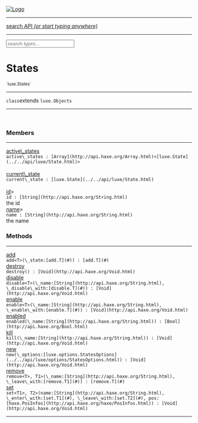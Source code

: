 
[![Logo](../../images/logo.png)](../../api/index.html)

<hr/>
<a href="#" id="search_bar" onclick="return;"><div> search API <em>(or start typing anywhere)</em> </div></a>
<hr/>

<script src="../../js/omnibar.js"> </script>
<link rel="stylesheet" type="text/css" href="../../css/omnibar.css" media="all">

<div id="omnibar"> <a href="#" onclick="return" id="omnibar_close"></a> <input id="omnibar_text" type="text" placeholder="search types..."></input></div>
<script  id="typelist" data-relpath="../../" data-types="Luxe,luxe.AppConfig,luxe.Audio,luxe.Camera,luxe.Circle,luxe.Color,luxe.ColorHSL,luxe.ColorHSV,luxe.Component,luxe.Core,luxe.Cursor,luxe.Debug,luxe.DebugError,luxe.Draw,luxe.EmitHandler,luxe.Emitter,luxe.Entity,luxe.Events,luxe.Game,luxe.GamepadEvent,luxe.GamepadEventType,luxe.HandlerList,luxe.ID,luxe.IO,luxe.Input,luxe.InputEvent,luxe.InputType,luxe.InteractState,luxe.Key,luxe.KeyEvent,luxe.Log,luxe.Matrix,luxe.Mesh,luxe.ModState,luxe.MouseButton,luxe.MouseEvent,luxe.NineSlice,luxe.Objects,luxe.Parcel,luxe.ParcelProgress,luxe.Particle,luxe.ParticleEmitter,luxe.ParticleEmitterInitData,luxe.ParticleSystem,luxe.Physics,luxe.PhysicsEngine,luxe.ProjectionType,luxe.Quaternion,luxe.Rectangle,luxe.Scan,luxe.Scene,luxe.Screen,luxe.SizeMode,luxe.Sound,luxe.Sprite,luxe.State,luxe.States,luxe.Tag,luxe.Text,luxe.TextAlign,luxe.TextEvent,luxe.TextEventType,luxe.Timer,luxe.TouchEvent,luxe.Transform,luxe.Vec,luxe.Vector,luxe.Visual,luxe.WindowEvent,luxe.WindowEventData,luxe.WindowEventType,luxe._Emitter.EmitNode,luxe._Events.EventConnection,luxe._Events.EventObject,luxe._Input.MouseButton_Impl_,luxe._Log.LogError,luxe._NineSlice.Slice,luxe._Parcel.DataInfo,luxe._Parcel.FontInfo,luxe._Parcel.JSONInfo,luxe._Parcel.ShaderInfo,luxe._Parcel.SoundInfo,luxe._Parcel.TextInfo,luxe.collision.Collision,luxe.collision.ShapeDrawer,luxe.collision.ShapeDrawerLuxe,luxe.collision.data.RayCollision,luxe.collision.data.RayCollisionHelper,luxe.collision.data.RayIntersection,luxe.collision.data.ShapeCollision,luxe.collision.sat.Common,luxe.collision.sat.SAT2D,luxe.collision.shapes.Circle,luxe.collision.shapes.Polygon,luxe.collision.shapes.Ray,luxe.collision.shapes.Shape,luxe.components.Components,luxe.components.cameras.FlyCamera,luxe.components.render.MeshComponent,luxe.components.sprite.SpriteAnimation,luxe.components.sprite.SpriteAnimationData,luxe.components.sprite.SpriteAnimationEventData,luxe.components.sprite.SpriteAnimationFrame,luxe.components.sprite.SpriteAnimationFrameEvent,luxe.components.sprite.SpriteAnimationFrameSource,luxe.components.sprite.SpriteAnimationType,luxe.debug.BatcherDebugView,luxe.debug.DebugInspectorOptions,luxe.debug.DebugView,luxe.debug.Inspector,luxe.debug.ProfilerDebugView,luxe.debug.RenderStats,luxe.debug.StatsDebugView,luxe.debug.TraceDebugView,luxe.debug._ProfilerDebugView.ProfilerBar,luxe.debug._ProfilerDebugView.ProfilerValue,luxe.importers.obj.Data,luxe.importers.obj.Normal,luxe.importers.obj.Reader,luxe.importers.obj.UV,luxe.importers.obj.Vector,luxe.importers.obj.Vertex,luxe.importers.texturepacker.TexturePackerData,luxe.importers.texturepacker.TexturePackerFrame,luxe.importers.texturepacker.TexturePackerJSON,luxe.importers.texturepacker.TexturePackerJSONType,luxe.importers.texturepacker.TexturePackerMeta,luxe.importers.texturepacker.TexturePackerRect,luxe.importers.texturepacker.TexturePackerSize,luxe.importers.texturepacker.TexturePackerSpriteAnimation,luxe.importers.tiled.TiledLayer,luxe.importers.tiled.TiledMap,luxe.importers.tiled.TiledMapData,luxe.importers.tiled.TiledMapOptions,luxe.importers.tiled.TiledObject,luxe.importers.tiled.TiledObjectGroup,luxe.importers.tiled.TiledObjectType,luxe.importers.tiled.TiledPolyObject,luxe.importers.tiled.TiledPropertyTile,luxe.importers.tiled.TiledTile,luxe.importers.tiled.TiledTileset,luxe.importers.tiled.TiledUtil,luxe.macros.BuildVersion,luxe.macros.ComponentRules,luxe.macros.EntityRules,luxe.options.BatcherOptions,luxe.options.BitmapFontOptions,luxe.options.CameraOptions,luxe.options.CircleGeometryOptions,luxe.options.ColorOptions,luxe.options.ComponentOptions,luxe.options.DrawArcOptions,luxe.options.DrawBoxOptions,luxe.options.DrawCircleOptions,luxe.options.DrawLineOptions,luxe.options.DrawNgonOptions,luxe.options.DrawPlaneOptions,luxe.options.DrawRectangleOptions,luxe.options.DrawRingOptions,luxe.options.DrawTextureOptions,luxe.options.EntityOptions,luxe.options.FontOptions,luxe.options.GeometryOptions,luxe.options.LineGeometryOptions,luxe.options.LuxeCameraOptions,luxe.options.MeshOptions,luxe.options.NineSliceOptions,luxe.options.ParcelOptions,luxe.options.ParcelProgressOptions,luxe.options.ParticleEmitterOptions,luxe.options.ParticleOptions,luxe.options.PlaneGeometryOptions,luxe.options.QuadGeometryOptions,luxe.options.RectangleGeometryOptions,luxe.options.RenderProperties,luxe.options.ResourceOptions,luxe.options.SpriteOptions,luxe.options.StateOptions,luxe.options.StatesOptions,luxe.options.TextOptions,luxe.options.TextureOptions,luxe.options.TileLayerOptions,luxe.options.TileOptions,luxe.options.TilemapOptions,luxe.options.TilemapVisualOptions,luxe.options.TilesetOptions,luxe.options.TransformProperties,luxe.options.VisualOptions,luxe.options._DrawOptions.DrawOptions,luxe.options._FontOptions.FontOptions,luxe.resource.DataResource,luxe.resource.JSONResource,luxe.resource.Resource,luxe.resource.ResourceStats,luxe.resource.ResourceType,luxe.resource.Resources,luxe.resource.SoundResource,luxe.resource.TextResource,luxe.resource._Resource.ResourceType_Impl_,luxe.structural.BST,luxe.structural.BSTNode,luxe.structural.BSTTraverseMethod,luxe.structural.Bag,luxe.structural.BalancedBST,luxe.structural.BalancedBSTNode,luxe.structural.BalancedBSTTraverseMethod,luxe.structural.Heap,luxe.structural.OrderedMap,luxe.structural.OrderedMapIterator,luxe.structural.Pool,luxe.structural.Stack,luxe.structural.StackNode,luxe.structural._Bag.BagNode,luxe.structural._BalancedBST.NodeColor,luxe.tilemaps.Isometric,luxe.tilemaps.IsometricVisual,luxe.tilemaps.Ortho,luxe.tilemaps.OrthoVisual,luxe.tilemaps.Tile,luxe.tilemaps.TileArray,luxe.tilemaps.TileLayer,luxe.tilemaps.TileOffset,luxe.tilemaps.Tilemap,luxe.tilemaps.TilemapOrientation,luxe.tilemaps.TilemapVisual,luxe.tilemaps.TilemapVisualLayerGeometry,luxe.tilemaps.Tileset,luxe.tween.Actuate,luxe.tween.BezierPath,luxe.tween.ComponentPath,luxe.tween.IComponentPath,luxe.tween.LinearPath,luxe.tween.MotionPath,luxe.tween.ObjectHash,luxe.tween.RotationPath,luxe.tween._Actuate.TweenTimer,luxe.tween.actuators.GenericActuator,luxe.tween.actuators.IGenericActuator,luxe.tween.actuators.MethodActuator,luxe.tween.actuators.MotionPathActuator,luxe.tween.actuators.PropertyDetails,luxe.tween.actuators.PropertyPathDetails,luxe.tween.actuators.SimpleActuator,luxe.tween.easing.Back,luxe.tween.easing.BackEaseIn,luxe.tween.easing.BackEaseInOut,luxe.tween.easing.BackEaseOut,luxe.tween.easing.Bounce,luxe.tween.easing.BounceEaseIn,luxe.tween.easing.BounceEaseInOut,luxe.tween.easing.BounceEaseOut,luxe.tween.easing.Cubic,luxe.tween.easing.CubicEaseIn,luxe.tween.easing.CubicEaseInOut,luxe.tween.easing.CubicEaseOut,luxe.tween.easing.Elastic,luxe.tween.easing.ElasticEaseIn,luxe.tween.easing.ElasticEaseInOut,luxe.tween.easing.ElasticEaseOut,luxe.tween.easing.Expo,luxe.tween.easing.ExpoEaseIn,luxe.tween.easing.ExpoEaseInOut,luxe.tween.easing.ExpoEaseOut,luxe.tween.easing.IEasing,luxe.tween.easing.Linear,luxe.tween.easing.LinearEaseNone,luxe.tween.easing.Quad,luxe.tween.easing.QuadEaseIn,luxe.tween.easing.QuadEaseInOut,luxe.tween.easing.QuadEaseOut,luxe.tween.easing.Quart,luxe.tween.easing.QuartEaseIn,luxe.tween.easing.QuartEaseInOut,luxe.tween.easing.QuartEaseOut,luxe.tween.easing.Quint,luxe.tween.easing.QuintEaseIn,luxe.tween.easing.QuintEaseInOut,luxe.tween.easing.QuintEaseOut,luxe.tween.easing.Sine,luxe.tween.easing.SineEaseIn,luxe.tween.easing.SineEaseInOut,luxe.tween.easing.SineEaseOut,luxe.utils.GeometryUtils,luxe.utils.Maths,luxe.utils.Random,luxe.utils.Utils,luxe.utils.unifill.CodePoint,luxe.utils.unifill.CodePointIter,luxe.utils.unifill.Exception,luxe.utils.unifill.InternalEncoding,luxe.utils.unifill.InternalEncodingBackwardIter,luxe.utils.unifill.InternalEncodingIter,luxe.utils.unifill.Unicode,luxe.utils.unifill.Unifill,luxe.utils.unifill.Utf,luxe.utils.unifill.Utf16,luxe.utils.unifill.Utf32,luxe.utils.unifill.Utf8,luxe.utils.unifill.UtfIter,luxe.utils.unifill.UtfTools,luxe.utils.unifill._CodePoint.CodePoint_Impl_,luxe.utils.unifill._InternalEncoding.UtfX,luxe.utils.unifill._Utf16.StringU16,luxe.utils.unifill._Utf16.StringU16Buffer,luxe.utils.unifill._Utf16.StringU16Buffer_Impl_,luxe.utils.unifill._Utf16.StringU16_Impl_,luxe.utils.unifill._Utf16.Utf16Impl,luxe.utils.unifill._Utf8.StringU8,luxe.utils.unifill._Utf8.StringU8_Impl_,luxe.utils.unifill._Utf8.Utf8Impl,phoenix.BatchGroup,phoenix.BatchState,phoenix.Batcher,phoenix.BatcherKey,phoenix.BitmapFont,phoenix.BlendEquation,phoenix.BlendMode,phoenix.Camera,phoenix.Character,phoenix.Circle,phoenix.ClampType,phoenix.Color,phoenix.ColorHSL,phoenix.ColorHSV,phoenix.ComponentOrder,phoenix.DualQuaternion,phoenix.FOVType,phoenix.FilterType,phoenix.FontInfo,phoenix.Matrix,phoenix.MatrixTransform,phoenix.PrimitiveType,phoenix.ProjectionType,phoenix.Quaternion,phoenix.Ray,phoenix.Rectangle,phoenix.RenderPass,phoenix.RenderPath,phoenix.RenderState,phoenix.RenderTexture,phoenix.Renderer,phoenix.RendererStats,phoenix.Shader,phoenix.Spatial,phoenix.TextAlign,phoenix.Texture,phoenix.Transform,phoenix.Uniform,phoenix.UniformType,phoenix.Vec,phoenix.Vector,phoenix._Batcher.BlendEquation_Impl_,phoenix._Batcher.BlendMode_Impl_,phoenix._Batcher.PrimitiveType_Impl_,phoenix._BitmapFont.Parser,phoenix._BitmapFont.TextAlign_Impl_,phoenix._Renderer.DefaultShader,phoenix._Renderer.DefaultShaders,phoenix._Shader.Location,phoenix._Shader.UniformType_Impl_,phoenix._Vector.ComponentOrder_Impl_,phoenix._Vector.Vec_Impl_,phoenix.geometry.ArcGeometry,phoenix.geometry.CircleGeometry,phoenix.geometry.CompositeGeometry,phoenix.geometry.EvTextGeometry,phoenix.geometry.Geometry,phoenix.geometry.GeometryKey,phoenix.geometry.GeometryState,phoenix.geometry.LineGeometry,phoenix.geometry.PackedQuad,phoenix.geometry.PackedQuadOptions,phoenix.geometry.PlaneGeometry,phoenix.geometry.QuadGeometry,phoenix.geometry.QuadPackGeometry,phoenix.geometry.RectangleGeometry,phoenix.geometry.RingGeometry,phoenix.geometry.TextGeometry,phoenix.geometry.TextGeometryOptions,phoenix.geometry.TextureCoord,phoenix.geometry.TextureCoordSet,phoenix.geometry.Vertex,phoenix.geometry._TextGeometry.EvTextGeometry_Impl_,phoenix.utils.Rendering"></script>


<h1>States</h1>
<small>`luxe.States`</small>



<hr/>

`class`extends <code><span>luxe.Objects</span></code>
<hr/>


&nbsp;
&nbsp;




<h3>Members</h3> <hr/><span class="member apipage">
                <a name="active_states"><a class="lift" href="#active_states">active\_states</a></a><div class="clear"></div>
                <code class="signature apipage">active\_states : [Array](http://api.haxe.org/Array.html)&lt;[luxe.State](../../api/luxe/State.html)&gt;</code><br/></span>
            <span class="small_desc_flat"></span><br/><span class="member apipage">
                <a name="current_state"><a class="lift" href="#current_state">current\_state</a></a><div class="clear"></div>
                <code class="signature apipage">current\_state : [luxe.State](../../api/luxe/State.html)</code><br/></span>
            <span class="small_desc_flat"></span><br/><span class="member apipage">
                <a name="id"><a class="lift" href="#id">id</a></a><a data-tooltip="inherited from <a href='../../api/luxe/Objects.html#id'>luxe.Objects</a>" class="tooltip inherited">&gt;</a><div class="clear"></div>
                <code class="signature apipage">id : [String](http://api.haxe.org/String.html)</code><br/></span>
            <span class="small_desc_flat">the id</span><br/><span class="member apipage">
                <a name="name"><a class="lift" href="#name">name</a></a><a data-tooltip="inherited from <a href='../../api/luxe/Objects.html#name'>luxe.Objects</a>" class="tooltip inherited">&gt;</a><div class="clear"></div>
                <code class="signature apipage">name : [String](http://api.haxe.org/String.html)</code><br/></span>
            <span class="small_desc_flat">the name</span><br/>


<h3>Methods</h3> <hr/><span class="method apipage">
            <a name="add"><a class="lift" href="#add">add</a></a><div class="clear"></div>
            <code class="signature apipage">add&lt;T&gt;(\_state:[add.T](#)<span></span>) : [add.T](#)</code><br/><span class="small_desc_flat"></span>


</span>
<span class="method apipage">
            <a name="destroy"><a class="lift" href="#destroy">destroy</a></a><div class="clear"></div>
            <code class="signature apipage">destroy() : [Void](http://api.haxe.org/Void.html)</code><br/><span class="small_desc_flat"></span>


</span>
<span class="method apipage">
            <a name="disable"><a class="lift" href="#disable">disable</a></a><div class="clear"></div>
            <code class="signature apipage">disable&lt;T&gt;(\_name:[String](http://api.haxe.org/String.html)<span></span>, \_disable\_with:[disable.T](#)<span></span>) : [Void](http://api.haxe.org/Void.html)</code><br/><span class="small_desc_flat"></span>


</span>
<span class="method apipage">
            <a name="enable"><a class="lift" href="#enable">enable</a></a><div class="clear"></div>
            <code class="signature apipage">enable&lt;T&gt;(\_name:[String](http://api.haxe.org/String.html)<span></span>, \_enable\_with:[enable.T](#)<span></span>) : [Void](http://api.haxe.org/Void.html)</code><br/><span class="small_desc_flat"></span>


</span>
<span class="method apipage">
            <a name="enabled"><a class="lift" href="#enabled">enabled</a></a><div class="clear"></div>
            <code class="signature apipage">enabled(\_name:[String](http://api.haxe.org/String.html)<span></span>) : [Bool](http://api.haxe.org/Bool.html)</code><br/><span class="small_desc_flat"></span>


</span>
<span class="method apipage">
            <a name="kill"><a class="lift" href="#kill">kill</a></a><div class="clear"></div>
            <code class="signature apipage">kill(\_name:[String](http://api.haxe.org/String.html)<span></span>) : [Void](http://api.haxe.org/Void.html)</code><br/><span class="small_desc_flat"></span>


</span>
<span class="method apipage">
            <a name="new"><a class="lift" href="#new">new</a></a><div class="clear"></div>
            <code class="signature apipage">new(\_options:[luxe.options.StatesOptions](../../api/luxe/options/StatesOptions.html)<span></span>) : [Void](http://api.haxe.org/Void.html)</code><br/><span class="small_desc_flat"></span>


</span>
<span class="method apipage">
            <a name="remove"><a class="lift" href="#remove">remove</a></a><div class="clear"></div>
            <code class="signature apipage">remove&lt;T&gt;, T1&gt;(\_name:[String](http://api.haxe.org/String.html)<span></span>, \_leave\_with:[remove.T1](#)<span></span>) : [remove.T](#)</code><br/><span class="small_desc_flat"></span>


</span>
<span class="method apipage">
            <a name="set"><a class="lift" href="#set">set</a></a><div class="clear"></div>
            <code class="signature apipage">set&lt;T1&gt;, T2&gt;(name:[String](http://api.haxe.org/String.html)<span></span>, \_enter\_with:[set.T1](#)<span></span>, \_leave\_with:[set.T2](#)<span></span>, pos:[haxe.PosInfos](http://api.haxe.org/haxe/PosInfos.html)<span></span>) : [Void](http://api.haxe.org/Void.html)</code><br/><span class="small_desc_flat"></span>


</span>



<hr/>

&nbsp;
&nbsp;
&nbsp;
&nbsp;
